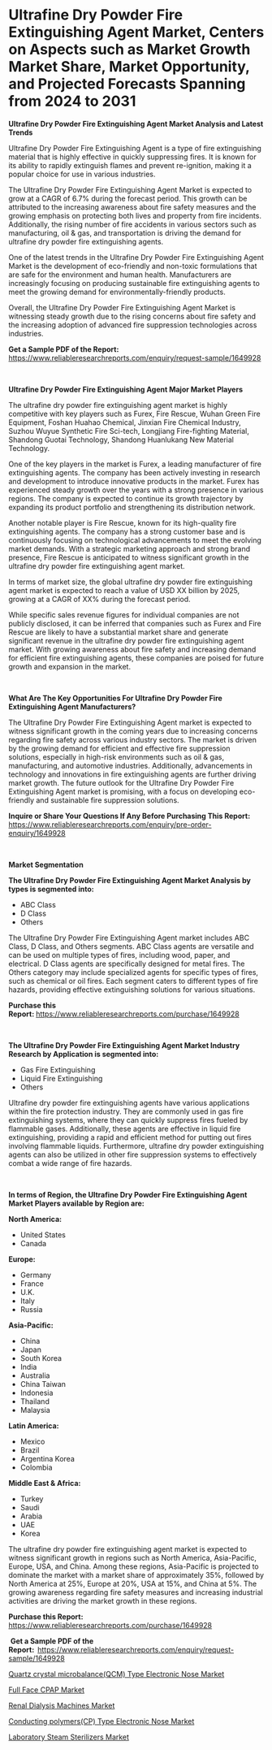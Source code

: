 <p><h1>Ultrafine Dry Powder Fire Extinguishing Agent Market, Centers on Aspects such as Market Growth Market Share, Market Opportunity, and Projected Forecasts Spanning from 2024 to 2031</h1></p><p><strong>Ultrafine Dry Powder Fire Extinguishing Agent Market Analysis and Latest Trends</strong></p>
<p><p>Ultrafine Dry Powder Fire Extinguishing Agent is a type of fire extinguishing material that is highly effective in quickly suppressing fires. It is known for its ability to rapidly extinguish flames and prevent re-ignition, making it a popular choice for use in various industries.</p><p>The Ultrafine Dry Powder Fire Extinguishing Agent Market is expected to grow at a CAGR of 6.7% during the forecast period. This growth can be attributed to the increasing awareness about fire safety measures and the growing emphasis on protecting both lives and property from fire incidents. Additionally, the rising number of fire accidents in various sectors such as manufacturing, oil & gas, and transportation is driving the demand for ultrafine dry powder fire extinguishing agents.</p><p>One of the latest trends in the Ultrafine Dry Powder Fire Extinguishing Agent Market is the development of eco-friendly and non-toxic formulations that are safe for the environment and human health. Manufacturers are increasingly focusing on producing sustainable fire extinguishing agents to meet the growing demand for environmentally-friendly products.</p><p>Overall, the Ultrafine Dry Powder Fire Extinguishing Agent Market is witnessing steady growth due to the rising concerns about fire safety and the increasing adoption of advanced fire suppression technologies across industries.</p></p>
<p><strong>Get a Sample PDF of the Report:&nbsp;</strong> <a href="https://www.reliableresearchreports.com/enquiry/request-sample/1649928">https://www.reliableresearchreports.com/enquiry/request-sample/1649928</a></p>
<p>&nbsp;</p>
<p><strong>Ultrafine Dry Powder Fire Extinguishing Agent Major Market Players</strong></p>
<p><p>The ultrafine dry powder fire extinguishing agent market is highly competitive with key players such as Furex, Fire Rescue, Wuhan Green Fire Equipment, Foshan Huahao Chemical, Jinxian Fire Chemical Industry, Suzhou Wuyue Synthetic Fire Sci-tech, Longjiang Fire-fighting Material, Shandong Guotai Technology, Shandong Huanlukang New Material Technology.</p><p>One of the key players in the market is Furex, a leading manufacturer of fire extinguishing agents. The company has been actively investing in research and development to introduce innovative products in the market. Furex has experienced steady growth over the years with a strong presence in various regions. The company is expected to continue its growth trajectory by expanding its product portfolio and strengthening its distribution network.</p><p>Another notable player is Fire Rescue, known for its high-quality fire extinguishing agents. The company has a strong customer base and is continuously focusing on technological advancements to meet the evolving market demands. With a strategic marketing approach and strong brand presence, Fire Rescue is anticipated to witness significant growth in the ultrafine dry powder fire extinguishing agent market.</p><p>In terms of market size, the global ultrafine dry powder fire extinguishing agent market is expected to reach a value of USD XX billion by 2025, growing at a CAGR of XX% during the forecast period.</p><p>While specific sales revenue figures for individual companies are not publicly disclosed, it can be inferred that companies such as Furex and Fire Rescue are likely to have a substantial market share and generate significant revenue in the ultrafine dry powder fire extinguishing agent market. With growing awareness about fire safety and increasing demand for efficient fire extinguishing agents, these companies are poised for future growth and expansion in the market.</p></p>
<p>&nbsp;</p>
<p><strong>What Are The Key Opportunities For Ultrafine Dry Powder Fire Extinguishing Agent Manufacturers?</strong></p>
<p><p>The Ultrafine Dry Powder Fire Extinguishing Agent market is expected to witness significant growth in the coming years due to increasing concerns regarding fire safety across various industry sectors. The market is driven by the growing demand for efficient and effective fire suppression solutions, especially in high-risk environments such as oil & gas, manufacturing, and automotive industries. Additionally, advancements in technology and innovations in fire extinguishing agents are further driving market growth. The future outlook for the Ultrafine Dry Powder Fire Extinguishing Agent market is promising, with a focus on developing eco-friendly and sustainable fire suppression solutions.</p></p>
<p><strong>Inquire or Share Your Questions If Any Before Purchasing This Report:</strong> <a href="https://www.reliableresearchreports.com/enquiry/pre-order-enquiry/1649928">https://www.reliableresearchreports.com/enquiry/pre-order-enquiry/1649928</a></p>
<p>&nbsp;</p>
<p><strong>Market Segmentation</strong></p>
<p><strong>The Ultrafine Dry Powder Fire Extinguishing Agent Market Analysis by types is segmented into:</strong></p>
<p><ul><li>ABC Class</li><li>D Class</li><li>Others</li></ul></p>
<p><p>The Ultrafine Dry Powder Fire Extinguishing Agent market includes ABC Class, D Class, and Others segments. ABC Class agents are versatile and can be used on multiple types of fires, including wood, paper, and electrical. D Class agents are specifically designed for metal fires. The Others category may include specialized agents for specific types of fires, such as chemical or oil fires. Each segment caters to different types of fire hazards, providing effective extinguishing solutions for various situations.</p></p>
<p><strong>Purchase this Report:&nbsp;</strong><a href="https://www.reliableresearchreports.com/purchase/1649928">https://www.reliableresearchreports.com/purchase/1649928</a></p>
<p>&nbsp;</p>
<p><strong>The Ultrafine Dry Powder Fire Extinguishing Agent Market Industry Research by Application is segmented into:</strong></p>
<p><ul><li>Gas Fire Extinguishing</li><li>Liquid Fire Extinguishing</li><li>Others</li></ul></p>
<p><p>Ultrafine dry powder fire extinguishing agents have various applications within the fire protection industry. They are commonly used in gas fire extinguishing systems, where they can quickly suppress fires fueled by flammable gases. Additionally, these agents are effective in liquid fire extinguishing, providing a rapid and efficient method for putting out fires involving flammable liquids. Furthermore, ultrafine dry powder extinguishing agents can also be utilized in other fire suppression systems to effectively combat a wide range of fire hazards.</p></p>
<p>&nbsp;</p>
<p><strong>In terms of Region, the Ultrafine Dry Powder Fire Extinguishing Agent Market Players available by Region are:</strong></p>
<p>
    <p> <strong> North America: </strong>
        <ul>
            <li>United States</li>
            <li>Canada</li>
        </ul>
        </p> 
    <p> <strong> Europe: </strong>
        <ul>
            <li>Germany</li>
            <li>France</li>
            <li>U.K.</li>
            <li>Italy</li>
            <li>Russia</li>
        </ul>
        </p> 
    <p> <strong> Asia-Pacific: </strong>
        <ul>
            <li>China</li>
            <li>Japan</li>
            <li>South Korea</li>
            <li>India</li>
            <li>Australia</li>
            <li>China Taiwan</li>
            <li>Indonesia</li>
            <li>Thailand</li>
            <li>Malaysia</li>
        </ul>
        </p> 
    <p> <strong> Latin America: </strong>
        <ul>
            <li>Mexico</li>
            <li>Brazil</li>
            <li>Argentina Korea</li>
            <li>Colombia</li>
        </ul>
        </p> 
    <p> <strong> Middle East & Africa: </strong>
        <ul>
            <li>Turkey</li>
            <li>Saudi</li>
            <li>Arabia</li>
            <li>UAE</li>
            <li>Korea</li>
        </ul>
    </p>
    </p>
<p><p>The ultrafine dry powder fire extinguishing agent market is expected to witness significant growth in regions such as North America, Asia-Pacific, Europe, USA, and China. Among these regions, Asia-Pacific is projected to dominate the market with a market share of approximately 35%, followed by North America at 25%, Europe at 20%, USA at 15%, and China at 5%. The growing awareness regarding fire safety measures and increasing industrial activities are driving the market growth in these regions.</p></p>
<p><strong>Purchase this Report: </strong><a href="https://www.reliableresearchreports.com/purchase/1649928">https://www.reliableresearchreports.com/purchase/1649928</a></p>
<p>&nbsp;<strong>Get a Sample PDF of the Report:&nbsp;&nbsp;</strong><a href="https://www.reliableresearchreports.com/enquiry/request-sample/1649928">https://www.reliableresearchreports.com/enquiry/request-sample/1649928</a></p>
<p><strong></strong></p>
<p><p><a href="https://github.com/YashRP12/Market-Research-Report-List-3/blob/main/quartz-crystal-microbalanceqcm-type-electronic-nose-market.md">Quartz crystal microbalance(QCM) Type Electronic Nose Market</a></p><p><a href="https://medium.com/@samirmayert1/full-face-cpap-market-size-reveals-the-best-marketing-channels-in-global-industry-6ddb9e5468c5">Full Face CPAP Market</a></p><p><a href="https://medium.com/@samirmayert1/renal-dialysis-machines-market-size-cagr-trends-2024-2030-794cf12df370">Renal Dialysis Machines Market</a></p><p><a href="https://github.com/Angelnienowdseej3e45z3p8c/Market-Research-Report-List-1/blob/main/conducting-polymerscp-type-electronic-nose-market.md">Conducting polymers(CP) Type Electronic Nose Market</a></p><p><a href="https://medium.com/@samirmayert1/laboratory-steam-sterilizers-market-competitive-analysis-market-trends-and-forecast-to-2031-f41fbdf925da">Laboratory Steam Sterilizers Market</a></p></p>